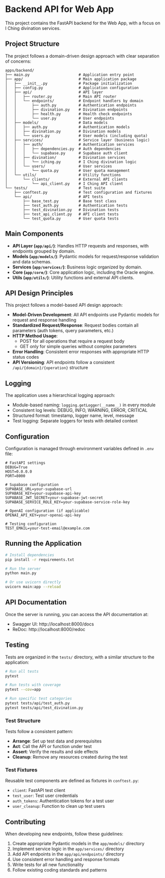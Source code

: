 # Backend API for Web App

This project contains the FastAPI backend for the Web App, with a focus on I Ching divination services.

## Project Structure

The project follows a domain-driven design approach with clear separation of concerns:

```
apps/backend/
├── main.py                      # Application entry point
├── app/                         # Main application package
│   ├── __init__.py              # Package initialization
│   ├── config.py                # Application configuration
│   ├── api/                     # API layer
│   │   ├── router.py            # Main API router
│   │   └── endpoints/           # Endpoint handlers by domain
│   │       ├── auth.py          # Authentication endpoints
│   │       ├── divination.py    # Divination endpoints 
│   │       ├── health.py        # Health check endpoints
│   │       └── user.py          # User endpoints
│   ├── models/                  # Data models
│   │   ├── auth.py              # Authentication models
│   │   ├── divination.py        # Divination models
│   │   └── users.py             # User models (including quota)
│   ├── services/                # Service layer (business logic)
│   │   ├── auth/                # Authentication services
│   │   │   ├── dependencies.py  # Auth dependencies
│   │   │   └── supabase.py      # Supabase auth client
│   │   ├── divination/          # Divination services
│   │   │   └── iching.py        # I Ching divination logic
│   │   └── users/               # User services
│   │       └── quota.py         # User quota management
│   └── utils/                   # Utility functions
│       └── clients/             # External API clients
│           └── api_client.py    # I Ching API client
└── tests/                       # Test suite
    ├── conftest.py              # Test configuration and fixtures
    └── api/                     # API tests
        ├── base_test.py         # Base test class
        ├── test_auth.py         # Authentication tests
        ├── test_divination.py   # Divination tests
        ├── test_api_client.py   # API client tests
        └── test_quota.py        # User quota tests
```

## Main Components

- **API Layer (`app/api/`)**: Handles HTTP requests and responses, with endpoints grouped by domain.
- **Models (`app/models/`)**: Pydantic models for request/response validation and data schemas.
- **Services (`app/services/`)**: Business logic organized by domain.
- **Core (`app/core/`)**: Core application logic, including the Oracle engine.
- **Utils (`app/utils/`)**: Utility functions and external API clients.

## API Design Principles

This project follows a model-based API design approach:

- **Model-Driven Development**: All API endpoints use Pydantic models for request and response handling
- **Standardized Request/Response**: Request bodies contain all parameters (auth tokens, query parameters, etc.)
- **HTTP Method Usage**: 
  - POST for all operations that require a request body 
  - GET only for simple queries without complex parameters
- **Error Handling**: Consistent error responses with appropriate HTTP status codes
- **API Versioning**: API endpoints follow a consistent `/api/{domain}/{operation}` structure

## Logging

The application uses a hierarchical logging approach:

- Module-based naming: `logging.getLogger(__name__)` in every module
- Consistent log levels: DEBUG, INFO, WARNING, ERROR, CRITICAL
- Structured format: timestamp, logger name, level, message
- Test logging: Separate loggers for tests with detailed context

## Configuration

Configuration is managed through environment variables defined in `.env` file:

```
# FastAPI settings
DEBUG=True
HOST=0.0.0.0
PORT=8000

# Supabase configuration
SUPABASE_URL=your-supabase-url
SUPABASE_KEY=your-supabase-api-key
SUPABASE_JWT_SECRET=your-supabase-jwt-secret
SUPABASE_SERVICE_ROLE_KEY=your-supabase-service-role-key

# OpenAI configuration (if applicable)
OPENAI_API_KEY=your-openai-api-key

# Testing configuration
TEST_EMAIL=your-test-email@example.com
```

## Running the Application

```bash
# Install dependencies
pip install -r requirements.txt

# Run the server
python main.py

# Or use uvicorn directly
uvicorn main:app --reload
```

## API Documentation

Once the server is running, you can access the API documentation at:

- Swagger UI: http://localhost:8000/docs
- ReDoc: http://localhost:8000/redoc

## Testing

Tests are organized in the `tests/` directory, with a similar structure to the application:

```bash
# Run all tests
pytest

# Run tests with coverage
pytest --cov=app

# Run specific test categories
pytest tests/api/test_auth.py
pytest tests/api/test_divination.py
```

### Test Structure

Tests follow a consistent pattern:

- **Arrange**: Set up test data and prerequisites
- **Act**: Call the API or function under test
- **Assert**: Verify the results and side effects
- **Cleanup**: Remove any resources created during the test

### Test Fixtures

Reusable test components are defined as fixtures in `conftest.py`:

- `client`: FastAPI test client
- `test_user`: Test user credentials
- `auth_tokens`: Authentication tokens for a test user
- `user_cleanup`: Function to clean up test users

## Contributing

When developing new endpoints, follow these guidelines:

1. Create appropriate Pydantic models in the `app/models/` directory
2. Implement service logic in the `app/services/` directory
3. Add API endpoints in the `app/api/endpoints/` directory
4. Use consistent error handling and response formats
5. Write tests for all new functionality
6. Follow existing coding standards and patterns
